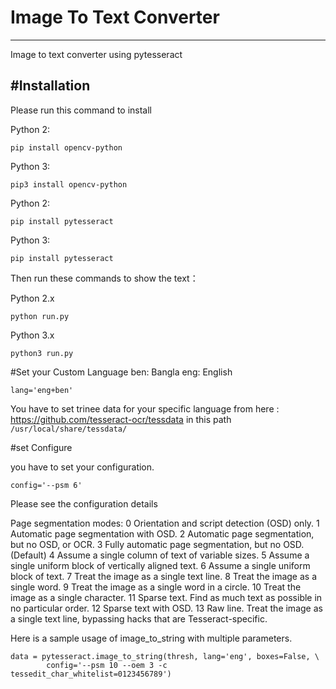 # Image To Text Converter
------------
Image to text converter using pytesseract


#Installation
------------

Please run this command to install

Python 2:
```
pip install opencv-python
```
Python 3:
```
pip3 install opencv-python
```

Python 2:
```
pip install pytesseract
```
Python 3:
```
pip install pytesseract
```

Then run these commands to show the text：

Python 2.x
```
python run.py

```
Python 3.x

```
python3 run.py

```

#Set your Custom Language 
ben: Bangla
eng: English

```
lang='eng+ben'

```
You have to set trinee data for your specific language from here : https://github.com/tesseract-ocr/tessdata in this path `/usr/local/share/tessdata/`

#set Configure

you have to set your configuration.

```
config='--psm 6'
```

Please see the configuration details

Page segmentation modes:
  0    Orientation and script detection (OSD) only.
  1    Automatic page segmentation with OSD.
  2    Automatic page segmentation, but no OSD, or OCR.
  3    Fully automatic page segmentation, but no OSD. (Default)
  4    Assume a single column of text of variable sizes.
  5    Assume a single uniform block of vertically aligned text.
  6    Assume a single uniform block of text.
  7    Treat the image as a single text line.
  8    Treat the image as a single word.
  9    Treat the image as a single word in a circle.
 10    Treat the image as a single character.
 11    Sparse text. Find as much text as possible in no particular order.
 12    Sparse text with OSD.
 13    Raw line. Treat the image as a single text line, bypassing hacks that are Tesseract-specific.


Here is a sample usage of image_to_string with multiple parameters.


```
data = pytesseract.image_to_string(thresh, lang='eng', boxes=False, \
        config='--psm 10 --oem 3 -c tessedit_char_whitelist=0123456789')

```



